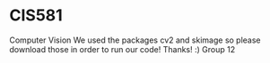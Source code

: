 # CIS581
Computer Vision
We used the packages cv2 and skimage so please download those in order 
to run our code! 
Thanks! :) 
Group 12
